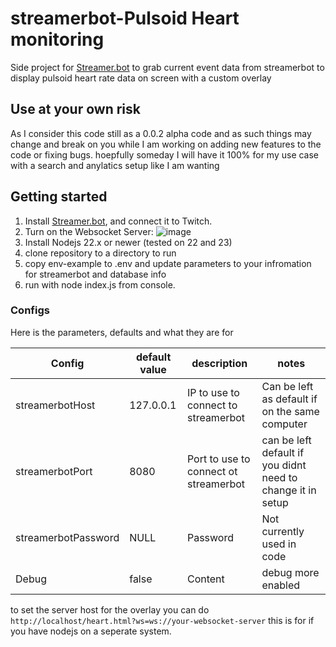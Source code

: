 # streamerbot-Pulsoid Heart monitoring
Side project for [Streamer.bot](https://streamer.bot) to grab current event data from streamerbot to display pulsoid heart rate data on screen with a custom overlay

## Use at your own risk
As I consider this code still as a 0.0.2 alpha code and as such things may change and break on you while I am working on adding new features to the code or fixing bugs. hoepfully someday I will have it 100% for my use case with a search and anylatics setup like I am wanting

## Getting started

1. Install [Streamer.bot](https://streamer.bot), and connect it to Twitch.
2. Turn on the Websocket Server:
   ![image](https://github.com/user-attachments/assets/525b2405-ff56-4bdb-a45b-3936b95f7b4f)
3. Install Nodejs 22.x or newer (tested on 22 and 23)
4. clone repository to a directory to run
5. copy env-example to .env and update parameters to your infromation for streamerbot and database info
6. run with node index.js from console.





### Configs

Here is the parameters, defaults and what they are for

| Config  | default value | description | notes |
| ------------- | ------------- | ------------- | ------------- |
| streamerbotHost  | 127.0.0.1  | IP to use to connect to streamerbot   | Can be left as default if on the same computer   |
| streamerbotPort | 8080  | Port to use to connect ot streamerbot  | can be left default if you didnt need to change it in setup  |
| streamerbotPassword | NULL  | Password  | Not currently used in code  |
| Debug | false  | Content  | debug more enabled  | Not used currently |


to set the server host for the overlay you can do ```http://localhost/heart.html?ws=ws://your-websocket-server``` this is for if you have nodejs on a seperate system.